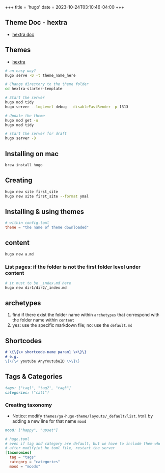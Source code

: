 +++
title = 'hugo'
date = 2023-10-24T03:10:46-04:00
+++

## Theme Doc - hextra
- [hextra doc](https://imfing.github.io/hextra/docs/getting-started/)

## Themes
- [hextra](git@github.com:imfing/hextra.git)
```bash
# an easy way?
hugo serve -D -t theme_name_here
```

```bash
# Change directory to the theme folder
cd hextra-starter-template

# Start the server
hugo mod tidy
hugo server --logLevel debug --disableFastRender -p 1313

# Update the theme
hugo mod get -u
hugo mod tidy
```

```bash
# start the server for draft
hugo server -D
```

## Installing on mac
```bash
brew install hogo
```

## Creating 
```bash
hugo new site first_site
hugo new site first_site --format ymal
```

## Installing & using themes
```toml
# within config.toml
theme = "the name of theme downloaded"
```

## content
```bash
hugo new a.md
```

### List pages: if the folder is not the first folder level under content 
```bash
# it must to be _index.md here
hugo new dir1/dir2/_index.md
```

## archetypes
1. find if there exist the folder name within `archetypes` that correspond with the folder name within `content`
2. yes: use the specific markdown file; no: use the `default.md`


## Shortcodes
```markdown
# \{\{\< shortcode-name param1 \>\}\}
# e.g.
\{\{\< youtube AnyYoutubeID \>\}\}
```

## Tags & Categories
```markdown
tags: ["tag1", "tag2", "tag3"]
categories: ["cat1"]
```

### Creating taxonomy
- Notice: modify `themes/ga-hugo-theme/layouts/_default/list.html` by adding a new line for that name `mood`
```markdown
mood: ["happy", "upset"]
```

```toml
# hugo.toml
# even if tag and category are default, but we have to include them when we creating new taxonomies
# after modifyint he toml file, restart the server
[taxonomies]
  tag = "tags"
  category = "categories"
  mood = "moods" 
```


